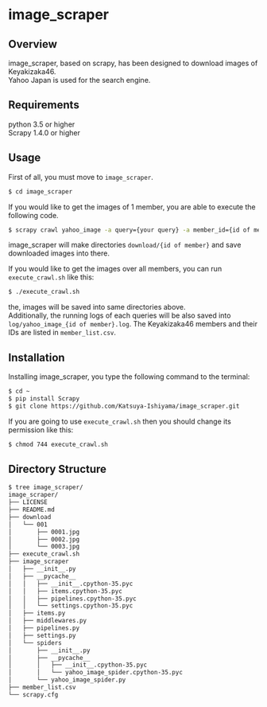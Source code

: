 # image_scraper
## Overview
image_scraper, based on scrapy, has been designed to download images of
Keyakizaka46.  
Yahoo Japan is used for the search engine.

## Requirements
python 3.5 or higher  
Scrapy 1.4.0 or higher

## Usage
First of all, you must move to `image_scraper`.
```bash
$ cd image_scraper
```
If you would like to get the images of 1 member, you are
able to execute the following code.
```bash
$ scrapy crawl yahoo_image -a query={your query} -a member_id={id of member}
```
image_scraper will make directories `download/{id of member}` and save downloaded images into there.

If you would like to get the images over all members,
you can run `execute_crawl.sh` like this:
```bash
$ ./execute_crawl.sh
```
the, images will be saved into same directories above.  
Additionally, the running logs of each queries will be
also saved into `log/yahoo_image_{id of member}.log`.
The Keyakizaka46 members and their IDs are listed in
`member_list.csv`.

## Installation
Installing image_scraper, you type the following command
to the terminal:
```bash
$ cd ~
$ pip install Scrapy
$ git clone https://github.com/Katsuya-Ishiyama/image_scraper.git
```
If you are going to use `execute_crawl.sh` then you
should change its permission like this:
```bash
$ chmod 744 execute_crawl.sh
```

## Directory Structure
```bash
$ tree image_scraper/
image_scraper/
├── LICENSE
├── README.md
├── download
│   └── 001
│       ├── 0001.jpg
│       ├── 0002.jpg
│       └── 0003.jpg
├── execute_crawl.sh
├── image_scraper
│   ├── __init__.py
│   ├── __pycache__
│   │   ├── __init__.cpython-35.pyc
│   │   ├── items.cpython-35.pyc
│   │   ├── pipelines.cpython-35.pyc
│   │   └── settings.cpython-35.pyc
│   ├── items.py
│   ├── middlewares.py
│   ├── pipelines.py
│   ├── settings.py
│   └── spiders
│       ├── __init__.py
│       ├── __pycache__
│       │   ├── __init__.cpython-35.pyc
│       │   └── yahoo_image_spider.cpython-35.pyc
│       └── yahoo_image_spider.py
├── member_list.csv
└── scrapy.cfg
```
